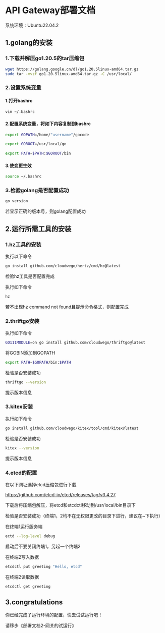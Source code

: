 # API Gateway部署文档

系统环境：Ubuntu22.04.2

## 1.golang的安装

### 1.下载并解压go1.20.5的tar压缩包

```bash
wget https://golang.google.cn/dl/go1.20.5linux-amd64.tar.gz
sudo tar -xvzf go1.20.5linux-amd64.tar.gz -C /usr/local/
```

### 2.设置系统变量

#### 1.打开bashrc

```bash
vim ~/.bashrc
```

#### 2.配置系统变量，将如下内容复制到bashrc

```bash
export GOPATH=/home/"username"/gocode
 
export GOROOT=/usr/local/go
 
export PATH=$PATH:$GOROOT/bin
```

#### 3.使变更生效

```bash
source ~/.bashrc
```

### 3.检验golang是否配置成功

```bash
go version
```

若显示正确的版本号，则golang配置成功

## 2.运行所需工具的安装

### 1.hz工具的安装

执行以下命令

```bash
go install github.com/cloudwego/hertz/cmd/hz@latest
```

检验hz工具是否配置完成

执行如下命令

```bash
hz
```

若不出现hz command not found且提示命令格式，则配置完成

### 2.thriftgo安装

执行如下命令

```bash
GO111MODULE=on go install github.com/cloudwego/thriftgo@latest
```

将GOBIN添加到GOPATH

```bash
export PATH=$GOPATH/bin:$PATH
```

检验是否安装成功

```bash
thriftgo --version
```

提示版本信息

### 3.kitex安装

执行如下命令

```bash
go install github.com/cloudwego/kitex/tool/cmd/kitex@latest
```

检验是否安装成功

```bash
kitex --version
```

提示版本信息

### 4.etcd的配置

在以下网址选择etcd压缩包进行下载

https://github.com/etcd-io/etcd/releases/tag/v3.4.27

下载后将压缩包解压，将etcd和etcdctl移动到/usr/local/bin目录下

检验是否安装成功（终端1，2均不在无权限更改的目录下进行，建议在~下执行）

在终端1运行服务端

```bash
ectd --log-level debug
```

启动后不要关闭终端1，另起一个终端2

在终端2写入数据

```bash
etcdctl put greeting "Hello, etcd"
```

在终端2读取数据

```bash
etcdctl get greeting
```

## 3.congratulations

你已经完成了运行环境的配置，快去试试运行吧！

请移步《部署文档2-网关的试运行》
